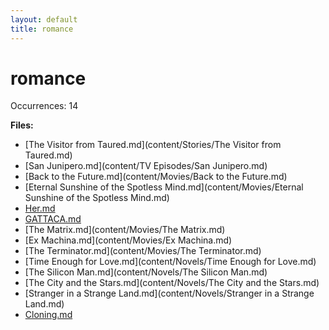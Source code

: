 ```yaml
---
layout: default
title: romance
---
```

# romance

Occurrences: 14

**Files:**

- [The Visitor from Taured.md](content/Stories/The Visitor from Taured.md)
- [San Junipero.md](content/TV Episodes/San Junipero.md)
- [Back to the Future.md](content/Movies/Back to the Future.md)
- [Eternal Sunshine of the Spotless Mind.md](content/Movies/Eternal Sunshine of the Spotless Mind.md)
- [Her.md](content/Movies/Her.md)
- [GATTACA.md](content/Movies/GATTACA.md)
- [The Matrix.md](content/Movies/The Matrix.md)
- [Ex Machina.md](content/Movies/Ex Machina.md)
- [The Terminator.md](content/Movies/The Terminator.md)
- [Time Enough for Love.md](content/Novels/Time Enough for Love.md)
- [The Silicon Man.md](content/Novels/The Silicon Man.md)
- [The City and the Stars.md](content/Novels/The City and the Stars.md)
- [Stranger in a Strange Land.md](content/Novels/Stranger in a Strange Land.md)
- [Cloning.md](content/Novels/Cloning.md)
